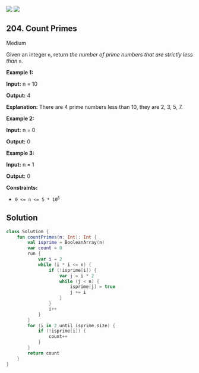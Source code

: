 [![](https://img.shields.io/github/stars/javadev/LeetCode-in-Kotlin?label=Stars&style=flat-square)](https://github.com/javadev/LeetCode-in-Kotlin)
[![](https://img.shields.io/github/forks/javadev/LeetCode-in-Kotlin?label=Fork%20me%20on%20GitHub%20&style=flat-square)](https://github.com/javadev/LeetCode-in-Kotlin/fork)

## 204\. Count Primes

Medium

Given an integer `n`, return _the number of prime numbers that are strictly less than_ `n`.

**Example 1:**

**Input:** n = 10

**Output:** 4

**Explanation:** There are 4 prime numbers less than 10, they are 2, 3, 5, 7.

**Example 2:**

**Input:** n = 0

**Output:** 0

**Example 3:**

**Input:** n = 1

**Output:** 0

**Constraints:**

*   <code>0 <= n <= 5 * 10<sup>6</sup></code>

## Solution

```kotlin
class Solution {
    fun countPrimes(n: Int): Int {
        val isprime = BooleanArray(n)
        var count = 0
        run {
            var i = 2
            while (i * i <= n) {
                if (!isprime[i]) {
                    var j = i * 2
                    while (j < n) {
                        isprime[j] = true
                        j += i
                    }
                }
                i++
            }
        }
        for (i in 2 until isprime.size) {
            if (!isprime[i]) {
                count++
            }
        }
        return count
    }
}
```